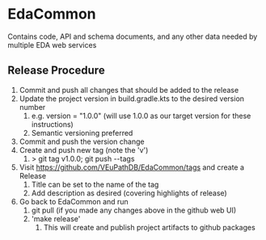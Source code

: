 # EdaCommon
Contains code, API and schema documents, and any other data needed by multiple EDA web services

## Release Procedure

1. Commit and push all changes that should be added to the release
1. Update the project version in build.gradle.kts to the desired version number
    1. e.g. version = "1.0.0" (will use 1.0.0 as our target version for these instructions)
    1. Semantic versioning preferred
1. Commit and push the version change
1. Create and push new tag (note the 'v')
    1. \> git tag v1.0.0; git push --tags
1. Visit https://github.com/VEuPathDB/EdaCommon/tags and create a Release
    1. Title can be set to the name of the tag
    1. Add description as desired (covering highlights of release)
1. Go back to EdaCommon and run
    1. git pull (if you made any changes above in the github web UI)
    1. 'make release'
        1. This will create and publish project artifacts to github packages
